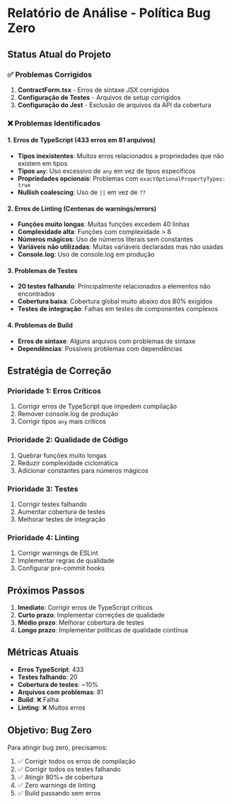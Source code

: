 # Relatório de Análise - Política Bug Zero

## Status Atual do Projeto

### ✅ Problemas Corrigidos
1. **ContractForm.tsx** - Erros de sintaxe JSX corrigidos
2. **Configuração de Testes** - Arquivos de setup corrigidos
3. **Configuração do Jest** - Exclusão de arquivos da API da cobertura

### ❌ Problemas Identificados

#### 1. Erros de TypeScript (433 erros em 81 arquivos)
- **Tipos inexistentes**: Muitos erros relacionados a propriedades que não existem em tipos
- **Tipos `any`**: Uso excessivo de `any` em vez de tipos específicos
- **Propriedades opcionais**: Problemas com `exactOptionalPropertyTypes: true`
- **Nullish coalescing**: Uso de `||` em vez de `??`

#### 2. Erros de Linting (Centenas de warnings/errors)
- **Funções muito longas**: Muitas funções excedem 40 linhas
- **Complexidade alta**: Funções com complexidade > 8
- **Números mágicos**: Uso de números literais sem constantes
- **Variáveis não utilizadas**: Muitas variáveis declaradas mas não usadas
- **Console.log**: Uso de console.log em produção

#### 3. Problemas de Testes
- **20 testes falhando**: Principalmente relacionados a elementos não encontrados
- **Cobertura baixa**: Cobertura global muito abaixo dos 80% exigidos
- **Testes de integração**: Falhas em testes de componentes complexos

#### 4. Problemas de Build
- **Erros de sintaxe**: Alguns arquivos com problemas de sintaxe
- **Dependências**: Possíveis problemas com dependências

## Estratégia de Correção

### Prioridade 1: Erros Críticos
1. Corrigir erros de TypeScript que impedem compilação
2. Remover console.log de produção
3. Corrigir tipos `any` mais críticos

### Prioridade 2: Qualidade de Código
1. Quebrar funções muito longas
2. Reduzir complexidade ciclomática
3. Adicionar constantes para números mágicos

### Prioridade 3: Testes
1. Corrigir testes falhando
2. Aumentar cobertura de testes
3. Melhorar testes de integração

### Prioridade 4: Linting
1. Corrigir warnings de ESLint
2. Implementar regras de qualidade
3. Configurar pre-commit hooks

## Próximos Passos

1. **Imediato**: Corrigir erros de TypeScript críticos
2. **Curto prazo**: Implementar correções de qualidade
3. **Médio prazo**: Melhorar cobertura de testes
4. **Longo prazo**: Implementar políticas de qualidade contínua

## Métricas Atuais

- **Erros TypeScript**: 433
- **Testes falhando**: 20
- **Cobertura de testes**: ~10%
- **Arquivos com problemas**: 81
- **Build**: ❌ Falha
- **Linting**: ❌ Muitos erros

## Objetivo: Bug Zero

Para atingir bug zero, precisamos:
1. ✅ Corrigir todos os erros de compilação
2. ✅ Corrigir todos os testes falhando
3. ✅ Atingir 80%+ de cobertura
4. ✅ Zero warnings de linting
5. ✅ Build passando sem erros

